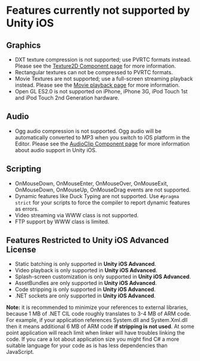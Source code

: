 Features currently not supported by Unity iOS
=============================================


Graphics
--------

* DXT texture compression is not supported; use PVRTC formats instead. Please see the [Texture2D Component page](class-Texture2D.html) for more information.
* Rectangular textures can not be compressed to PVRTC formats.
* Movie Textures are not supported; use a full-screen streaming playback instead. Please see the [Movie playback page](Main.VideoFiles.html) for more information.
* Open GL ES2.0 is not supported on iPhone, iPhone 3G, iPod Touch 1st and iPod Touch 2nd Generation hardware.


Audio
-----

* Ogg audio compression is not supported. Ogg audio will be  automatically converted to MP3 when you switch to iOS platform in the Editor. Please see the [AudioClip Component page](class-AudioClip.html) for more information about audio support in Unity iOS.

Scripting
---------

* <span class=component>OnMouseDown</span>, <span class=component>OnMouseEnter</span>, <span class=component>OnMouseOver</span>, <span class=component>OnMouseExit</span>, <span class=component>OnMouseDown</span>, <span class=component>OnMouseUp</span>, <span class=component>OnMouseDrag</span> events are not supported.
* Dynamic features like Duck Typing are not supported. Use `#pragma strict` for your scripts to force the compiler to report dynamic features as errors.
* Video streaming via <span class=component>WWW</span> class is not supported.
* FTP support by <span class=component>WWW</span> class is limited.

Features Restricted to Unity iOS Advanced License
-------------------------------------------------

* Static batching is only supported in __Unity iOS Advanced__.
* Video playback is only supported in __Unity iOS Advanced__.
* Splash-screen customization is only supported in __Unity iOS Advanced__.
* AssetBundles are only supported in __Unity iOS Advanced__.
* Code stripping is only supported in __Unity iOS Advanced__.
* .NET sockets are only supported in __Unity iOS Advanced__.

__Note:__ it is recommended to minimize your references to external libraries, because 1 MB of .NET CIL code roughly translates to 3-4 MB of ARM code. For example, if your application references System.dll and System.Xml.dll then it means additional 6 MB of ARM code __if stripping is not used__. At some point application will reach limit when linker will have troubles linking the code.
If you care a lot about application size you might find C# a more suitable language for your code as is has less dependencies than JavaScript.
